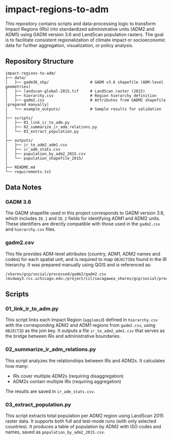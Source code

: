 # impact-regions-to-adm

This repository contains scripts and data-processing logic to transform Impact Regions (IRs) into standardized administrative units (ADM2 and ADM1) using GADM version 3.6 and LandScan population rasters. The goal is to facilitate consistent regionalization of climate impact or socioeconomic data for further aggregation, visualization, or policy analysis.

## Repository Structure

```
impact-regions-to-adm/
├── data/
│   ├── gadm36_shp/                  # GADM v3.6 shapefile (ADM-level geometries)
│   ├── landscan-global-2015.tif     # LandScan raster (2015)
│   ├── hierarchy.csv                # Region hierarchy definition
│   ├── gadm2.csv                    # Attributes from GADM2 shapefile (prepared manually)
│   └── example_outputs/             # Sample results for validation
│
├── scripts/
│   ├── 01_link_ir_to_adm.py
│   ├── 02_summarize_ir_adm_relations.py
│   └── 03_extract_population.py
│
├── outputs/
│   ├── ir_to_adm2_adm1.csv
│   ├── ir_adm_stats.csv
│   ├── population_by_adm2_2015.csv
│   └── population_shapefile_2015/
│
├── README.md
└── requirements.txt
```

## Data Notes

### GADM 3.6

The GADM shapefile used in this project corresponds to GADM version 3.6, which includes `ID_1` and `ID_2` fields for identifying ADM1 and ADM2 units. These identifiers are directly compatible with those used in the `gadm2.csv` and `hierarchy.csv` files.

### gadm2.csv

This file provides ADM-level attributes (country, ADM1, ADM2 names and codes) for each spatial unit, and is required to map `OBJECTID`s found in the IR hierarchy. It was prepared manually using QGIS and is referenced as:

```
/shares/gcp/social/processed/gadm2/gadm2.csv
(midway3.rcc.uchicago.edu:/project/cil/sacagawea_shares/gcp/social/processed/gadm2/gadm2.csv)
```

## Scripts

### 01_link_ir_to_adm.py

This script links each Impact Region (`agglomid`) defined in `hierarchy.csv` with the corresponding ADM2 and ADM1 regions from `gadm2.csv`, using `OBJECTID` as the join key. It outputs a file `ir_to_adm2_adm1.csv` that serves as the bridge between IRs and administrative boundaries.

### 02_summarize_ir_adm_relations.py

This script analyzes the relationships between IRs and ADM2s. It calculates how many:

- IRs cover multiple ADM2s (requiring disaggregation)
- ADM2s contain multiple IRs (requiring aggregation)

The results are saved in `ir_adm_stats.csv`.

### 03_extract_population.py

This script extracts total population per ADM2 region using LandScan 2015 raster data. It supports both full and test-mode runs (with only selected countries). It produces a table of population by ADM2 with ISO codes and names, saved as `population_by_adm2_2015.csv`.
